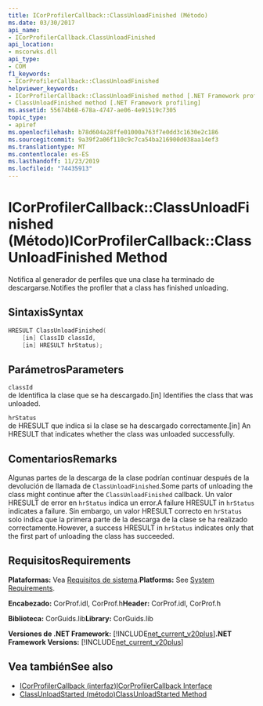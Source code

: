 ```yaml
---
title: ICorProfilerCallback::ClassUnloadFinished (Método)
ms.date: 03/30/2017
api_name:
- ICorProfilerCallback.ClassUnloadFinished
api_location:
- mscorwks.dll
api_type:
- COM
f1_keywords:
- ICorProfilerCallback::ClassUnloadFinished
helpviewer_keywords:
- ICorProfilerCallback::ClassUnloadFinished method [.NET Framework profiling]
- ClassUnloadFinished method [.NET Framework profiling]
ms.assetid: 55674b68-678a-4747-ae06-4e91519c7305
topic_type:
- apiref
ms.openlocfilehash: b78d604a28ffe01000a763f7e0dd3c1630e2c186
ms.sourcegitcommit: 9a39f2a06f110c9c7ca54ba216900d038aa14ef3
ms.translationtype: MT
ms.contentlocale: es-ES
ms.lasthandoff: 11/23/2019
ms.locfileid: "74435913"
---
```

# <a name="icorprofilercallbackclassunloadfinished-method"></a><span data-ttu-id="96b6e-102">ICorProfilerCallback::ClassUnloadFinished (Método)</span><span class="sxs-lookup"><span data-stu-id="96b6e-102">ICorProfilerCallback::ClassUnloadFinished Method</span></span>
<span data-ttu-id="96b6e-103">Notifica al generador de perfiles que una clase ha terminado de descargarse.</span><span class="sxs-lookup"><span data-stu-id="96b6e-103">Notifies the profiler that a class has finished unloading.</span></span>  
  
## <a name="syntax"></a><span data-ttu-id="96b6e-104">Sintaxis</span><span class="sxs-lookup"><span data-stu-id="96b6e-104">Syntax</span></span>  
  
```cpp  
HRESULT ClassUnloadFinished(  
    [in] ClassID classId,  
    [in] HRESULT hrStatus);  
```  
  
## <a name="parameters"></a><span data-ttu-id="96b6e-105">Parámetros</span><span class="sxs-lookup"><span data-stu-id="96b6e-105">Parameters</span></span>  
 `classId`  
 <span data-ttu-id="96b6e-106">de Identifica la clase que se ha descargado.</span><span class="sxs-lookup"><span data-stu-id="96b6e-106">[in] Identifies the class that was unloaded.</span></span>  
  
 `hrStatus`  
 <span data-ttu-id="96b6e-107">de HRESULT que indica si la clase se ha descargado correctamente.</span><span class="sxs-lookup"><span data-stu-id="96b6e-107">[in] An HRESULT that indicates whether the class was unloaded successfully.</span></span>  
  
## <a name="remarks"></a><span data-ttu-id="96b6e-108">Comentarios</span><span class="sxs-lookup"><span data-stu-id="96b6e-108">Remarks</span></span>  
 <span data-ttu-id="96b6e-109">Algunas partes de la descarga de la clase podrían continuar después de la devolución de llamada de `ClassUnloadFinished`.</span><span class="sxs-lookup"><span data-stu-id="96b6e-109">Some parts of unloading the class might continue after the `ClassUnloadFinished` callback.</span></span> <span data-ttu-id="96b6e-110">Un valor HRESULT de error en `hrStatus` indica un error.</span><span class="sxs-lookup"><span data-stu-id="96b6e-110">A failure HRESULT in `hrStatus` indicates a failure.</span></span> <span data-ttu-id="96b6e-111">Sin embargo, un valor HRESULT correcto en `hrStatus` solo indica que la primera parte de la descarga de la clase se ha realizado correctamente.</span><span class="sxs-lookup"><span data-stu-id="96b6e-111">However, a success HRESULT in `hrStatus` indicates only that the first part of unloading the class has succeeded.</span></span>  
  
## <a name="requirements"></a><span data-ttu-id="96b6e-112">Requisitos</span><span class="sxs-lookup"><span data-stu-id="96b6e-112">Requirements</span></span>  
 <span data-ttu-id="96b6e-113">**Plataformas:** Vea [Requisitos de sistema](../../../../docs/framework/get-started/system-requirements.md).</span><span class="sxs-lookup"><span data-stu-id="96b6e-113">**Platforms:** See [System Requirements](../../../../docs/framework/get-started/system-requirements.md).</span></span>  
  
 <span data-ttu-id="96b6e-114">**Encabezado:** CorProf.idl, CorProf.h</span><span class="sxs-lookup"><span data-stu-id="96b6e-114">**Header:** CorProf.idl, CorProf.h</span></span>  
  
 <span data-ttu-id="96b6e-115">**Biblioteca:** CorGuids.lib</span><span class="sxs-lookup"><span data-stu-id="96b6e-115">**Library:** CorGuids.lib</span></span>  
  
 <span data-ttu-id="96b6e-116">**Versiones de .NET Framework:** [!INCLUDE[net_current_v20plus](../../../../includes/net-current-v20plus-md.md)]</span><span class="sxs-lookup"><span data-stu-id="96b6e-116">**.NET Framework Versions:** [!INCLUDE[net_current_v20plus](../../../../includes/net-current-v20plus-md.md)]</span></span>  
  
## <a name="see-also"></a><span data-ttu-id="96b6e-117">Vea también</span><span class="sxs-lookup"><span data-stu-id="96b6e-117">See also</span></span>

- [<span data-ttu-id="96b6e-118">ICorProfilerCallback (interfaz)</span><span class="sxs-lookup"><span data-stu-id="96b6e-118">ICorProfilerCallback Interface</span></span>](../../../../docs/framework/unmanaged-api/profiling/icorprofilercallback-interface.md)
- [<span data-ttu-id="96b6e-119">ClassUnloadStarted (método)</span><span class="sxs-lookup"><span data-stu-id="96b6e-119">ClassUnloadStarted Method</span></span>](../../../../docs/framework/unmanaged-api/profiling/icorprofilercallback-classunloadstarted-method.md)
